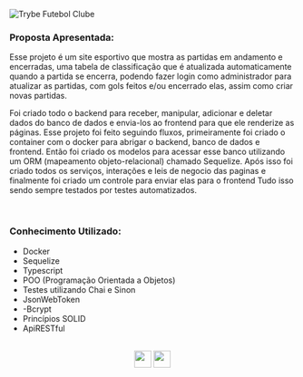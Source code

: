 ![Trybe Futebol Clube](https://github.com/lennon93/trybe-futebol-clube-project/assets/48574942/5abad9aa-8744-4a5e-a6c4-a434890dfce9)

### Proposta Apresentada: 

Esse projeto é um site esportivo que mostra as partidas em andamento e encerradas, uma tabela de classificação que é atualizada automaticamente quando a partida se encerra, podendo fazer login como administrador para atualizar as partidas, com gols feitos e/ou encerrado elas, assim como criar novas partidas. </br>

Foi criado todo o backend para receber, manipular, adicionar e deletar dados do banco de dados e envia-los ao frontend para que ele renderize as páginas.
Esse projeto foi feito seguindo fluxos, primeiramente foi criado o container com o docker para abrigar o backend, banco de dados e frontend.
Então foi criado os modelos para acessar esse banco utilizando um ORM (mapeamento objeto-relacional) chamado Sequelize.
Após isso foi criado todos os serviços, interações e leis de negocio das paginas e finalmente foi criado um controle para enviar elas para o frontend
Tudo isso sendo sempre testados por testes automatizados.

</br>

### Conhecimento Utilizado: 

- Docker </br>
- Sequelize </br>
- Typescript </br>
- POO (Programação Orientada a Objetos) </br>
- Testes utilizando Chai e Sinon </br>
- JsonWebToken </br>
- -Bcrypt </br>
- Princípios SOLID </br>
- ApiRESTful </br>

</br>
<div align="center"> 
<a href="https://www.linkedin.com/in/lennon-xavier/" rel="nofollow"><img src="https://camo.githubusercontent.com/c00f87aeebbec37f3ee0857cc4c20b21fefde8a96caf4744383ebfe44a47fe3f/68747470733a2f2f696d672e736869656c64732e696f2f62616467652f2d4c696e6b6564496e2d2532333030373742353f7374796c653d666f722d7468652d6261646765266c6f676f3d6c696e6b6564696e266c6f676f436f6c6f723d7768697465" height="30px" data-canonical-src="https://img.shields.io/badge/-LinkedIn-%230077B5?style=for-the-badge&amp;logo=linkedin&amp;logoColor=white" style="max-width: 100%;"></a>
<a href="mailto:lennon_lxs@hotmail.com"><img src="https://camo.githubusercontent.com/571384769c09e0c66b45e39b5be70f68f552db3e2b2311bc2064f0d4a9f5983b/68747470733a2f2f696d672e736869656c64732e696f2f62616467652f476d61696c2d4431343833363f7374796c653d666f722d7468652d6261646765266c6f676f3d676d61696c266c6f676f436f6c6f723d7768697465" height="30px" data-canonical-src="https://img.shields.io/badge/Hotmail-D14836?style=for-the-badge&amp;logo=hotmail&amp;logoColor=white" style="max-width: 100%;"></a>
</div>
